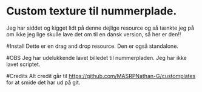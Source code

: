 # Custom texture til nummerplade.

Jeg har siddet og kigget lidt på denne dejlige resource og så tænkte jeg på om ikke jeg lige skulle lave det om til en dansk version, så her er den!!

#Install
Dette er en drag and drop resource. Den er også standalone.

#OBS
Jeg har udelukkende lavet billedet til nummerpladen. Jeg har ikke lavet scriptet. 

#Credits
Alt credit går til https://github.com/MASRPNathan-G/customplates for at smide det har ud på git.
